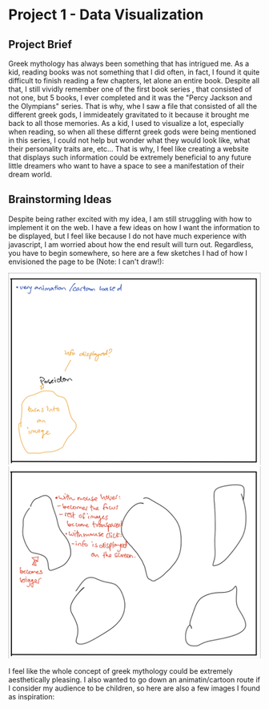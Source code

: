 # Project 1 - Data Visualization

## Project Brief

Greek mythology has always been something that has intrigued me. As a kid, reading books was not something that I did often, in fact, I found it quite difficult to finish reading a few chapters, let alone an entire book. Despite all that, I still vividly remember one of the first book series , that consisted of not one, but 5 books, I ever completed and it was the "Percy Jackson and the Olympians" series. That is why, whe I saw a file that consisted of all the different greek gods, I immideately gravitated to it because it brought me back to all those memories. As a kid, I used to visualize a lot, especially when reading, so when all these differnt greek gods were being mentioned in this series, I could not help but wonder what they would look like, what their personality traits are, etc... That is why, I feel like creating a website that displays such information could be extremely beneficial to any future little dreamers who want to have a space to see a manifestation of their dream world.  

## Brainstorming Ideas

Despite being rather excited with my idea, I am still struggling with how to implement it on the web. I have a few ideas on how I want the information to be displayed, but I feel like because I do not have much experience with javascript, I am worried about how the end result will turn out. Regardless, you have to begin somewhere, so here are a few sketches I had of how I envisioned the page to be (Note: I can't draw!):

![](img/brainstorm1.jpg) ![](img/brainstorm2.jpg)

I feel like the whole concept of greek mythology could be extremely aesthetically pleasing. I also wanted to go down an animatin/cartoon route if I consider my audience to be children, so here are also a few images I found as inspiration:


